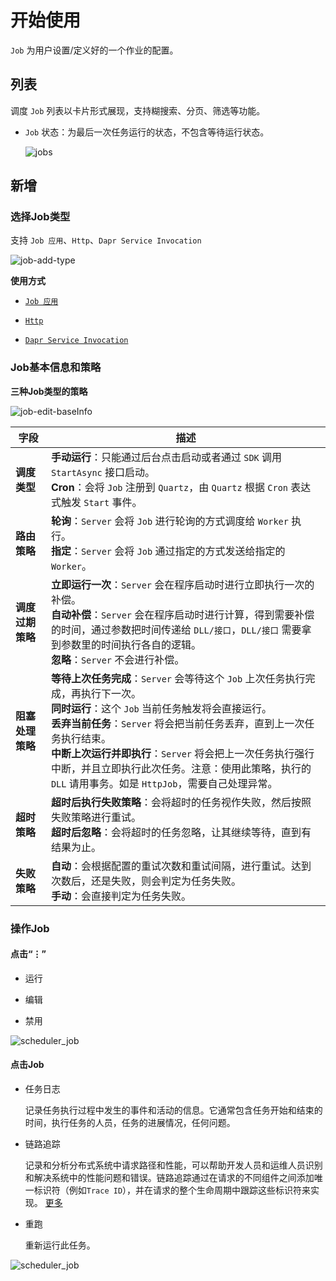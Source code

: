 # 开始使用

`Job` 为用户设置/定义好的一个作业的配置。

## 列表

调度 `Job` 列表以卡片形式展现，支持糊搜索、分页、筛选等功能。

- `Job` 状态：为最后一次任务运行的状态，不包含等待运行状态。

  ![jobs](http://cdn.masastack.com/stack/doc/scheduler/jobs.png)


## 新增

### 选择Job类型

支持 `Job 应用`、`Http`、`Dapr Service Invocation`

![job-add-type](http://cdn.masastack.com/stack/doc/scheduler/job-add-type.png)

**使用方式**

   - [`Job 应用`](stack/scheduler/use-guide/scheduler-job-app)

   - [`Http`](stack/scheduler/use-guide/scheduler-http)

   - [`Dapr Service Invocation`](stack/scheduler/use-guide/scheduler-dapr)


### Job基本信息和策略

**三种Job类型的策略**

![job-edit-baseInfo](http://cdn.masastack.com/stack/doc/scheduler/job-edit-baseInfo.png)

| **字段** | **描述** |
| --- | --- |
| **调度类型** | **手动运行**：只能通过后台点击启动或者通过 `SDK` 调用 `StartAsync` 接口启动。<br/>**Cron**：会将 `Job` 注册到 `Quartz`，由 `Quartz` 根据 `Cron` 表达式触发 `Start` 事件。 |
| **路由策略** | **轮询**：`Server` 会将 `Job` 进行轮询的方式调度给 `Worker` 执行。<br/>**指定**：`Server` 会将 `Job` 通过指定的方式发送给指定的 `Worker`。 |
| **调度过期策略** | **立即运行一次**：`Server` 会在程序启动时进行立即执行一次的补偿。<br/>**自动补偿**：`Server` 会在程序启动时进行计算，得到需要补偿的时间，通过参数把时间传递给 `DLL/接口`，`DLL/接口` 需要拿到参数里的时间执行各自的逻辑。<br/>**忽略**：`Server` 不会进行补偿。 |
| **阻塞处理策略** | **等待上次任务完成**：`Server` 会等待这个 `Job` 上次任务执行完成，再执行下一次。<br/>**同时运行**：这个 `Job` 当前任务触发将会直接运行。<br/>**丢弃当前任务**：`Server` 将会把当前任务丢弃，直到上一次任务执行结束。<br/>**中断上次运行并即执行**：`Server` 将会把上一次任务执行强行中断，并且立即执行此次任务。注意：使用此策略，执行的 `DLL` 请用事务。如是 `HttpJob`，需要自己处理异常。 |
| **超时策略** | **超时后执行失败策略**：会将超时的任务视作失败，然后按照失败策略进行重试。<br/>**超时后忽略**：会将超时的任务忽略，让其继续等待，直到有结果为止。 |
| **失败策略** | **自动**：会根据配置的重试次数和重试间隔，进行重试。达到次数后，还是失败，则会判定为任务失败。<br/>**手动**：会直接判定为任务失败。 |

### 操作Job

#### 点击“⋮”

   - 运行
   
   - 编辑
   
   - 禁用

   ![scheduler_job](https://cdn.masastack.com/stack/doc/scheduler/rc1/scheduler_job.png)

#### 点击Job

   - 任务日志

	   记录任务执行过程中发生的事件和活动的信息。它通常包含任务开始和结束的时间，执行任务的人员，任务的进展情况，任何问题。
   
   - 链路追踪
	
	   记录和分析分布式系统中请求路径和性能，可以帮助开发人员和运维人员识别和解决系统中的性能问题和错误。链路追踪通过在请求的不同组件之间添加唯一标识符（例如`Trace ID`），并在请求的整个生命周期中跟踪这些标识符来实现。
	   [更多](stack/tsc/introduce)

   - 重跑
	   
	   重新运行此任务。

   ![scheduler_job](https://cdn.masastack.com/stack/doc/scheduler/rc1/scheduler_task.png)
